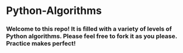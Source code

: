 # Python-Algorithms

### Welcome to this repo! It is filled with a variety of levels of Python algorithms. Please feel free to fork it as you please. Practice makes perfect!
